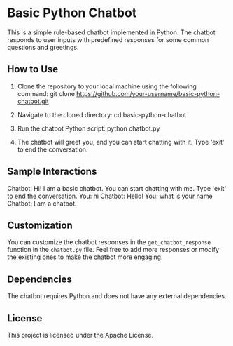 # Basic Python Chatbot

This is a simple rule-based chatbot implemented in Python. The chatbot responds to user inputs with predefined responses for some common questions and greetings.

## How to Use

1. Clone the repository to your local machine using the following command:
git clone https://github.com/your-username/basic-python-chatbot.git


2. Navigate to the cloned directory:
cd basic-python-chatbot


3. Run the chatbot Python script:
python chatbot.py


4. The chatbot will greet you, and you can start chatting with it. Type 'exit' to end the conversation.

## Sample Interactions

Chatbot: Hi! I am a basic chatbot. You can start chatting with me. Type 'exit' to end the conversation.
You: hi
Chatbot: Hello!
You: what is your name
Chatbot: I am a chatbot.



## Customization

You can customize the chatbot responses in the `get_chatbot_response` function in the `chatbot.py` file. Feel free to add more responses or modify the existing ones to make the chatbot more engaging.

## Dependencies

The chatbot requires Python and does not have any external dependencies.

## License

This project is licensed under the Apache License.
